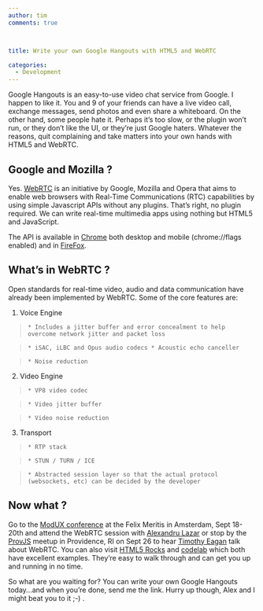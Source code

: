 ```yaml
---
author: tim
comments: true



title: Write your own Google Hangouts with HTML5 and WebRTC

categories:
  - Development
---
```


Google Hangouts is an easy-to-use video chat service from Google. I happen to like it. You and 9 of your friends can have a live video call, exchange messages, send photos and even share a whiteboard. On the other hand, some people hate it. Perhaps it’s too slow, or the plugin won’t run, or they don’t like the UI, or they’re just Google haters. Whatever the reasons, quit complaining and take matters into your own hands with HTML5 and WebRTC.





## Google and Mozilla ?





Yes. [WebRTC](http://www.webrtc.org/home) is an initiative by Google, Mozilla and Opera that aims to enable web browsers with Real-Time Communications (RTC) capabilities by using simple Javascript APIs without any plugins. That’s right, no plugin required. We can write real-time multimedia apps using nothing but HTML5 and JavaScript.





The API is available in [Chrome](http://chrome.google.com/) both desktop and mobile (chrome://flags enabled) and in [FireFox](http://www.mozilla.org/en-US/firefox/new/).





## What’s in WebRTC ?





Open standards for real-time video, audio and data communication have already been implemented by WebRTC. Some of the core features are:







  1. Voice Engine





> 
  
  
>     * Includes a jitter buffer and error concealment to help overcome network jitter and packet loss 
> 
  
>     * iSAC, iLBC and Opus audio codecs * Acoustic echo canceller 
> 
  
>     * Noise reduction 
> 
  




  2. Video Engine





> 
  
  
>     * VP8 video codec 
> 
  
>     * Video jitter buffer 
> 
  
>     * Video noise reduction
> 
  




  3. Transport





> 
  
  
>     * RTP stack
> 
  
>     * STUN / TURN / ICE 
> 
  
>     * Abstracted session layer so that the actual protocol (websockets, etc) can be decided by the developer
> 
  







## Now what ?





Go to the [ModUX conference](http://www.moduxcon.com/) at the Felix Meritis in Amsterdam, Sept 18-20th and attend the WebRTC session with [Alexandru Lazar](https://twitter.com/alexlazar86) or stop by the [ProvJS](http://www.meetup.com/Prov-JS/) meetup in Providence, RI on Sept 26 to hear [Timothy Eagan](https://twitter.com/TimothyEagan) talk about WebRTC. You can also visit [HTML5 Rocks](http://www.html5rocks.com/en/tutorials/webrtc/basics/) and [codelab](https://bitbucket.org/webrtc/codelab) which both have excellent examples. They’re easy to walk through and can get you up and running in no time.





So what are you waiting for? You can write your own Google Hangouts today...and when you’re done, send me the link. Hurry up though, Alex and I might beat you to it ;-) .



